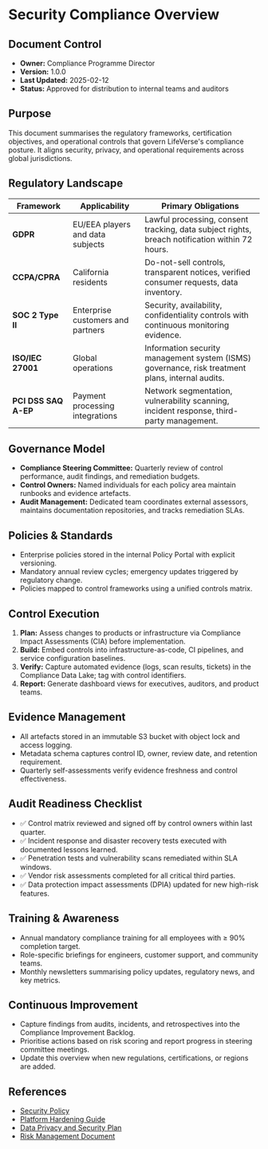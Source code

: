 # Security Compliance Overview
## Document Control
- **Owner:** Compliance Programme Director
- **Version:** 1.0.0
- **Last Updated:** 2025-02-12
- **Status:** Approved for distribution to internal teams and auditors

## Purpose
This document summarises the regulatory frameworks, certification objectives, and
operational controls that govern LifeVerse's compliance posture. It aligns security,
privacy, and operational requirements across global jurisdictions.

## Regulatory Landscape
| Framework | Applicability | Primary Obligations |
| --- | --- | --- |
| **GDPR** | EU/EEA players and data subjects | Lawful processing, consent tracking, data subject rights, breach notification within 72 hours. |
| **CCPA/CPRA** | California residents | Do-not-sell controls, transparent notices, verified consumer requests, data inventory. |
| **SOC 2 Type II** | Enterprise customers and partners | Security, availability, confidentiality controls with continuous monitoring evidence. |
| **ISO/IEC 27001** | Global operations | Information security management system (ISMS) governance, risk treatment plans, internal audits. |
| **PCI DSS SAQ A-EP** | Payment processing integrations | Network segmentation, vulnerability scanning, incident response, third-party management. |

## Governance Model
- **Compliance Steering Committee:** Quarterly review of control performance, audit
  findings, and remediation budgets.
- **Control Owners:** Named individuals for each policy area maintain runbooks and
  evidence artefacts.
- **Audit Management:** Dedicated team coordinates external assessors, maintains
  documentation repositories, and tracks remediation SLAs.

## Policies & Standards
- Enterprise policies stored in the internal Policy Portal with explicit versioning.
- Mandatory annual review cycles; emergency updates triggered by regulatory change.
- Policies mapped to control frameworks using a unified controls matrix.

## Control Execution
1. **Plan:** Assess changes to products or infrastructure via Compliance Impact
   Assessments (CIA) before implementation.
2. **Build:** Embed controls into infrastructure-as-code, CI pipelines, and service
   configuration baselines.
3. **Verify:** Capture automated evidence (logs, scan results, tickets) in the
   Compliance Data Lake; tag with control identifiers.
4. **Report:** Generate dashboard views for executives, auditors, and product teams.

## Evidence Management
- All artefacts stored in an immutable S3 bucket with object lock and access logging.
- Metadata schema captures control ID, owner, review date, and retention requirement.
- Quarterly self-assessments verify evidence freshness and control effectiveness.

## Audit Readiness Checklist
- ✅ Control matrix reviewed and signed off by control owners within last quarter.
- ✅ Incident response and disaster recovery tests executed with documented lessons learned.
- ✅ Penetration tests and vulnerability scans remediated within SLA windows.
- ✅ Vendor risk assessments completed for all critical third parties.
- ✅ Data protection impact assessments (DPIA) updated for new high-risk features.

## Training & Awareness
- Annual mandatory compliance training for all employees with ≥ 90% completion target.
- Role-specific briefings for engineers, customer support, and community teams.
- Monthly newsletters summarising policy updates, regulatory news, and key metrics.

## Continuous Improvement
- Capture findings from audits, incidents, and retrospectives into the Compliance
  Improvement Backlog.
- Prioritise actions based on risk scoring and report progress in steering committee meetings.
- Update this overview when new regulations, certifications, or regions are added.

## References
- [Security Policy](../../SECURITY.md)
- [Platform Hardening Guide](../hardening/README.md)
- [Data Privacy and Security Plan](../Data-Privacy-and-Security-Plan.md)
- [Risk Management Document](../RiskManagementDocument.md)
